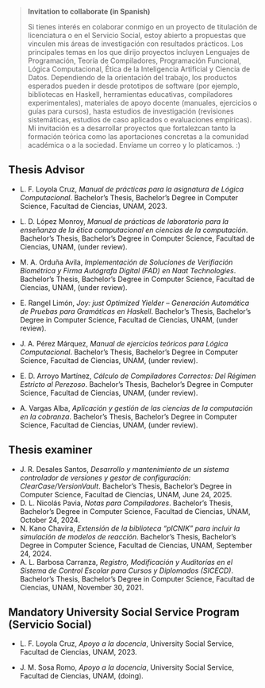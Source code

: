 > **Invitation to collaborate (in Spanish)**
>
> Si tienes interés en colaborar conmigo en un proyecto de titulación de licenciatura o en el Servicio Social, estoy abierto a propuestas que vinculen mis áreas de investigación con resultados prácticos. Los principales temas en los que dirijo proyectos incluyen Lenguajes de Programación, Teoría de Compiladores, Programación Funcional, Lógica Computacional, Ética de la Inteligencia Artificial y Ciencia de Datos. Dependiendo de la orientación del trabajo, los productos esperados pueden ir desde prototipos de software (por ejemplo, bibliotecas en Haskell, herramientas educativas, compiladores experimentales), materiales de apoyo docente (manuales, ejercicios o guías para cursos), hasta estudios de investigación (revisiones sistemáticas, estudios de caso aplicados o evaluaciones empíricas). Mi invitación es a desarrollar proyectos que fortalezcan tanto la formación teórica como las aportaciones concretas a la comunidad académica o a la sociedad. Envíame un correo y lo platicamos. :)


## Thesis Advisor

- L. F. Loyola Cruz, *Manual de prácticas para la asignatura de Lógica Computacional*. Bachelor’s Thesis, Bachelor’s Degree in Computer Science, Facultad de Ciencias, UNAM, 2023.

- L. D. López Monroy, *Manual de prácticas de laboratorio para la enseñanza de la ética computacional en ciencias de la computación*.  Bachelor’s Thesis, Bachelor’s Degree in Computer Science, Facultad de Ciencias, UNAM, (under review).
- M. A. Orduña Avila, *Implementación de Soluciones de Verifiación Biométrica y Firma Autógrafa Digital (FAD) en Naat Technologies*. Bachelor’s Thesis, Bachelor’s Degree in Computer Science, Facultad de Ciencias, UNAM, (under review).
- E. Rangel Limón, *Joy: just Optimized Yielder – Generación Automática de Pruebas para Gramáticas en Haskell*. Bachelor’s Thesis, Bachelor’s Degree in Computer Science, Facultad de Ciencias, UNAM, (under review).
- J. A. Pérez Márquez, *Manual de ejercicios teóricos para Lógica Computacional*. Bachelor’s Thesis, Bachelor’s Degree in Computer Science, Facultad de Ciencias, UNAM, (under review).
- E. D. Arroyo Martínez, *Cálculo de Compiladores Correctos: Del Régimen Estricto al Perezoso*. Bachelor’s Thesis, Bachelor’s Degree in Computer Science, Facultad de Ciencias, UNAM, (under review).
- A. Vargas Alba, *Aplicación y gestión de las ciencias de la computación en la cobranza*. Bachelor’s Thesis, Bachelor’s Degree in Computer Science, Facultad de Ciencias, UNAM, (under review).

## Thesis examiner

- J. R. Desales Santos, *Desarrollo y mantenimiento de un sistema controlador de versiones y gestor de configuración: ClearCase/VersionVault*. Bachelor’s Thesis, Bachelor’s Degree in Computer Science, Facultad de Ciencias, UNAM, June 24, 2025.  
- D. L. Nicolás Pavia, *Notas para Compiladores*. Bachelor’s Thesis, Bachelor’s Degree in Computer Science, Facultad de Ciencias, UNAM, October 24, 2024.  
- N. Kano Chavira, *Extensión de la biblioteca “pICNIK” para incluir la simulación de modelos de reacción*. Bachelor’s Thesis, Bachelor’s Degree in Computer Science, Facultad de Ciencias, UNAM, September 24, 2024.  
- A. L. Barbosa Carranza, *Registro, Modificación y Auditorías en el Sistema de Control Escolar para Cursos y Diplomados (SICECD)*. Bachelor’s Thesis, Bachelor’s Degree in Computer Science, Facultad de Ciencias, UNAM, November 30, 2021.

## Mandatory University Social Service Program (Servicio Social)
  
- L. F. Loyola Cruz, *Apoyo a la docencia*, University Social Service, Facultad de Ciencias, UNAM, 2023.

- J. M. Sosa Romo, *Apoyo a la docencia*, University Social Service, Facultad de Ciencias, UNAM, (doing).
